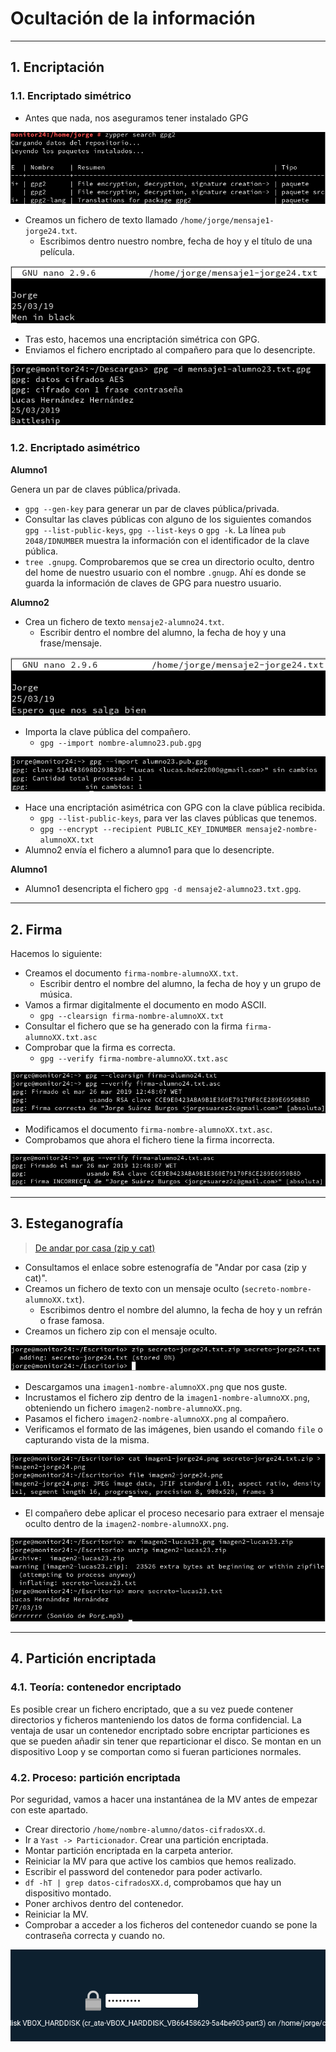 
# Ocultación de la información

---

## 1. Encriptación

### 1.1. Encriptado simétrico

* Antes que nada, nos aseguramos tener instalado GPG

![GPG2 Instalado](./images/gpg2-instalado.png)

* Creamos un fichero de texto llamado `/home/jorge/mensaje1-jorge24.txt`.
  * Escribimos dentro nuestro nombre, fecha de hoy y el título de una película.

![Mensaje 1](./images/mensaje1.png)

* Tras esto, hacemos una encriptación simétrica con GPG.
* Enviamos el fichero encriptado al compañero para que lo desencripte.

![Desencriptación](./images/desencriptado.png)

### 1.2. Encriptado asimétrico

**Alumno1**

Genera un par de claves pública/privada.
  * `gpg --gen-key` para generar un par de claves pública/privada.
  * Consultar las claves públicas con alguno de los siguientes comandos `gpg --list-public-keys`, `gpg --list-keys` o `gpg -k`. La línea `pub 2048/IDNUMBER` muestra la información con el identificador de la clave pública.
  * `tree .gnupg`. Comprobaremos que se crea un directorio oculto, dentro del home de nuestro usuario con el nombre `.gnugp`. Ahí es donde se guarda la información de claves de GPG para nuestro usuario.

**Alumno2**

* Crea un fichero de texto `mensaje2-alumno24.txt`.
    * Escribir dentro el nombre del alumno, la fecha de hoy y una frase/mensaje.

![Mensaje 2](./images/mensaje2.png)

* Importa la clave pública del compañero.
    * `gpg --import nombre-alumno23.pub.gpg`

![Importar clave](./images/importada.png)

* Hace una encriptación asimétrica con GPG con la clave pública recibida.
    * `gpg --list-public-keys`, para ver las claves públicas que tenemos.
    * `gpg --encrypt --recipient PUBLIC_KEY_IDNUMBER mensaje2-nombre-alumnoXX.txt`
* Alumno2 envía el fichero a alumno1 para que lo desencripte.

**Alumno1**

* Alumno1 desencripta el fichero `gpg -d mensaje2-alumno23.txt.gpg`.

---

## 2. Firma

Hacemos lo siguiente:

* Creamos el documento `firma-nombre-alumnoXX.txt`.
    * Escribir dentro el nombre del alumno, la fecha de hoy y un grupo de música.
* Vamos a firmar digitalmente el documento en modo ASCII.
    * `gpg --clearsign firma-nombre-alumnoXX.txt`
* Consultar el fichero que se ha generado con la firma `firma-alumnoXX.txt.asc`
* Comprobar que la firma es correcta.
    * `gpg --verify firma-nombre-alumnoXX.txt.asc`

![Firma correcta](./images/firma-verificada.png)

* Modificamos el documento `firma-nombre-alumnoXX.txt.asc`.
* Comprobamos que ahora el fichero tiene la firma incorrecta.

![Firma incorrecta](./images/firma-incorrecta.png)

---

## 3. Esteganografía

> [De andar por casa (zip y cat)](http://www.linuxhispano.net/2014/07/03/ocultar-datos-en-imagenes-esteganografia-de-andar-por-casa/)

* Consultamos el enlace sobre estenografía de "Andar por casa (zip y cat)".
* Creamos un fichero de texto con un mensaje oculto (`secreto-nombre-alumnoXX.txt`).
    * Escribimos dentro el nombre del alumno, la fecha de hoy y un refrán o frase famosa.
* Creamos un fichero zip con el mensaje oculto.

![Zip secreto](./images/zip-secreto.png)

* Descargamos una `imagen1-nombre-alumnoXX.png` que nos guste.
* Incrustamos el fichero zip dentro de la `imagen1-nombre-alumnoXX.png`, obteniendo un fichero `imagen2-nombre-alumnoXX.png`.
* Pasamos el fichero `imagen2-nombre-alumnoXX.png` al compañero.
* Verificamos el formato de las imágenes, bien usando el comando `file` o capturando vista de la misma.

![Fichero incrustado](./images/cat-file.png)

* El compañero debe aplicar el proceso necesario para extraer el mensaje oculto dentro de la `imagen2-nombre-alumnoXX.png`.

![Extraer mensaje oculto](./images/unzip.png)

---

## 4. Partición encriptada

### 4.1. Teoría: contenedor encriptado

Es posible crear un fichero encriptado, que a su vez puede contener directorios y ficheros manteniendo los datos de forma confidencial. La ventaja de usar un contenedor encriptado sobre encriptar particiones es que se pueden añadir sin tener que reparticionar el disco. Se montan en un dispositivo Loop y se comportan como si fueran particiones normales.

### 4.2. Proceso: partición encriptada

Por seguridad, vamos a hacer una instantánea de la MV antes de empezar con este apartado.
* Crear directorio `/home/nombre-alumno/datos-cifradosXX.d`.
* Ir a `Yast -> Particionador`. Crear una partición encriptada.
* Montar partición encriptada en la carpeta anterior.
* Reiniciar la MV para que active los cambios que hemos realizado.
* Escribir el password del contenedor para poder activarlo.
* `df -hT | grep datos-cifradosXX.d`, comprobamos que hay un dispositivo montado.
* Poner archivos dentro del contenedor.
* Reiniciar la MV.
* Comprobar a acceder a los ficheros del contenedor cuando se pone la contraseña correcta y cuando no.

![Contraseña](./images/passphrase.png)
